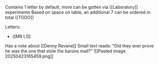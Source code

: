 Contains 1 letter by default, more can be gotten via [[Laboratory]] experiments
Based on space on table, an additional 7 can be ordered in total [[TODO]]

Letters:
- [[MR L1]]

Has a note about [[Denny Revane]]
Small text reads: "Did they ever prove he was the one that stole the barons mail?"
![[Pasted image 20250423165459.png]]
